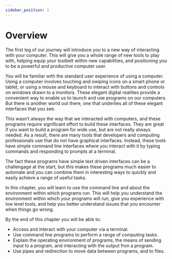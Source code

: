 ```yaml
---
sidebar_position: 1
---
```


# Overview

The first leg of our journey will introduce you to a new way of interacting with your computer. This will give you a whole range of new tools to play with, helping equip your toolbelt within new capabilities, and positioning you to be a powerful and productive computer user.

You will be familiar with the standard user experience of using a computer. Using a computer involves touching and swiping icons on a smart phone or tablet, or using a mouse and keyboard to interact with buttons and controls on windows drawn to a monitors. These elegant digital realities provide a convenient way to enable us to launch and use programs on our computers. But there is another world out there, one that underlies all of these elegant interfaces that you see.

This wasn’t always the way that we interacted with computers, and these programs require significant effort to build these interfaces. They are great if you want to build a program for wide use, but are not really always needed. As a result, there are many tools that developers and computing professionals use that do not have graphical interfaces. Instead, these tools have simple command line interfaces where you interact with it by typing commands and responding to prompts at a terminal.

The fact these programs have simple text driven interfaces can be a challengage at the start, but this makes these programs much easier to automate and you can combine them in interesting ways to quickly and easily achieve a range of useful tasks.

In this chapter, you will learn to use the command line and about the environment within which programs run. This will help you understand the environment within which your programs will run, give you experience with low level tools, and help you better understand issues that you encounter when things go wrong.

By the end of this chapter you will be able to:

- Access and interact with your computer via a terminal.
- Use command line programs to perform a range of computing tasks.
- Explain the operating environment of programs, the means of sending input to a program, and interacting with the output fron a program.
- Use pipes and redirection to move data between programs, and to files.